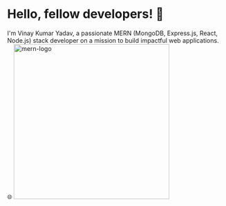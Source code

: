 # Hello, fellow developers! 👋
I'm Vinay Kumar Yadav, a passionate MERN (MongoDB, Express.js, React, Node.js) stack developer on a mission to build impactful web applications. 🌐
<img alt="mern-logo" width="360" src="https://raw.githubusercontent.com/t-ho/mern-stack/assets/assets/mern-logo.png"/>
